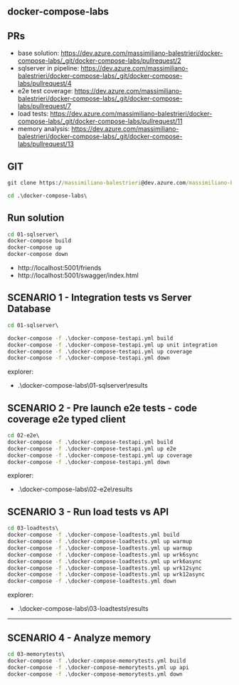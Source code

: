 ## docker-compose-labs

## PRs

- base solution:
https://dev.azure.com/massimiliano-balestrieri/docker-compose-labs/_git/docker-compose-labs/pullrequest/2
- sqlserver in pipeline:
https://dev.azure.com/massimiliano-balestrieri/docker-compose-labs/_git/docker-compose-labs/pullrequest/4
- e2e test coverage:
https://dev.azure.com/massimiliano-balestrieri/docker-compose-labs/_git/docker-compose-labs/pullrequest/7
- load tests:
https://dev.azure.com/massimiliano-balestrieri/docker-compose-labs/_git/docker-compose-labs/pullrequest/11
- memory analysis:
https://dev.azure.com/massimiliano-balestrieri/docker-compose-labs/_git/docker-compose-labs/pullrequest/13

## GIT

```cmd
git clone https://massimiliano-balestrieri@dev.azure.com/massimiliano-balestrieri/docker-compose-labs/_git/docker-compose-labs

cd .\docker-compose-labs\

```

## Run solution

```cmd
cd 01-sqlserver\
docker-compose build
docker-compose up
docker-compose down
```

- http://localhost:5001/friends
- http://localhost:5001/swagger/index.html


## SCENARIO 1 - Integration tests vs Server Database 

```cmd
cd 01-sqlserver\

docker-compose -f .\docker-compose-testapi.yml build
docker-compose -f .\docker-compose-testapi.yml up unit integration
docker-compose -f .\docker-compose-testapi.yml up coverage
docker-compose -f .\docker-compose-testapi.yml down
```

explorer:
- .\docker-compose-labs\01-sqlserver\results

## SCENARIO 2 - Pre launch e2e tests - code coverage e2e typed client 

```cmd
cd 02-e2e\
docker-compose -f .\docker-compose-testapi.yml build
docker-compose -f .\docker-compose-testapi.yml up e2e
docker-compose -f .\docker-compose-testapi.yml up coverage
docker-compose -f .\docker-compose-testapi.yml down
```

explorer:
- .\docker-compose-labs\02-e2e\results

## SCENARIO 3 - Run load tests vs API  

```cmd
cd 03-loadtests\
docker-compose -f .\docker-compose-loadtests.yml build
docker-compose -f .\docker-compose-loadtests.yml up warmup
docker-compose -f .\docker-compose-loadtests.yml up warmup
docker-compose -f .\docker-compose-loadtests.yml up wrk6sync 
docker-compose -f .\docker-compose-loadtests.yml up wrk6async 
docker-compose -f .\docker-compose-loadtests.yml up wrk12sync 
docker-compose -f .\docker-compose-loadtests.yml up wrk12async 
docker-compose -f .\docker-compose-loadtests.yml down
```

explorer:
- .\docker-compose-labs\03-loadtests\results


---

## SCENARIO 4 - Analyze memory 

```cmd
cd 03-memorytests\
docker-compose -f .\docker-compose-memorytests.yml build
docker-compose -f .\docker-compose-memorytests.yml up api
docker-compose -f .\docker-compose-memorytests.yml down
```